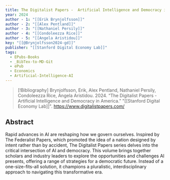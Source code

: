 ```yaml
---
title: The Digitalist Papers -  Artificial Intelligence and Democracy in America
year: 2024
author - 1: "[[Erik Brynjolfsson]]"
author - 2: "[[Alex Pentland]]"
author - 3: "[[Nathaniel Persily]]"
author - 4: "[[Condoleezza Rice]]"
author - 5: "[[Angela Aristidou]]"
key: "[[@Brynjolfsson2024-gd]]"
publisher: "[[Stanford Digital Economy Lab]]"
tags:
  - EPubs-Books
  - _BibTex-to-MD-Git
  - ePub
  - Economics
  - Artificial-Intelligence-AI
---
```


> [!Bibliography]
> Brynjolfsson, Erik, Alex Pentland, Nathaniel Persily, Condoleezza Rice, Angela Aristidou. 2024. “The Digitalist Papers -  Artificial Intelligence and Democracy in America.” "[[Stanford Digital Economy Lab]]". https://www.digitalistpapers.com/

## Abstract
Rapid advances in AI are reshaping how we govern ourselves. Inspired by The Federalist Papers, which promoted the idea of a nation designed by intent rather than by accident, The Digitalist Papers series delves into the critical intersection of AI and democracy. This volume brings together scholars and industry leaders to explore the opportunities and challenges AI presents, offering a range of strategies for a democratic future. Instead of a one-size-fits-all solution, it champions a pluralistic, interdisciplinary approach to navigating this transformative era.